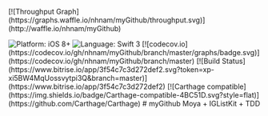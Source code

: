 <p>
[![Throughput Graph](https://graphs.waffle.io/nhnam/myGithub/throughput.svg)](http://waffle.io/nhnam/myGithub)
</p>
<img src="https://img.shields.io/badge/platform-iOS%208%2B-blue.svg?style=flat" alt="Platform: iOS 8+"/>
<img src="https://img.shields.io/badge/language-swift%203-4BC51D.svg?style=flat" alt="Language: Swift 3" />
[![codecov.io](https://codecov.io/gh/nhnam/myGithub/branch/master/graphs/badge.svg)](https://codecov.io/gh/nhnam/myGithub/branch/master)
[![Build Status](https://www.bitrise.io/app/3f54c7c3d272def2.svg?token=xp-xi5BW4MqUossvytpi3Q&branch=master)](https://www.bitrise.io/app/3f54c7c3d272def2)
[![Carthage compatible](https://img.shields.io/badge/Carthage-compatible-4BC51D.svg?style=flat)](https://github.com/Carthage/Carthage)
# myGithub
Moya + IGListKit + TDD
